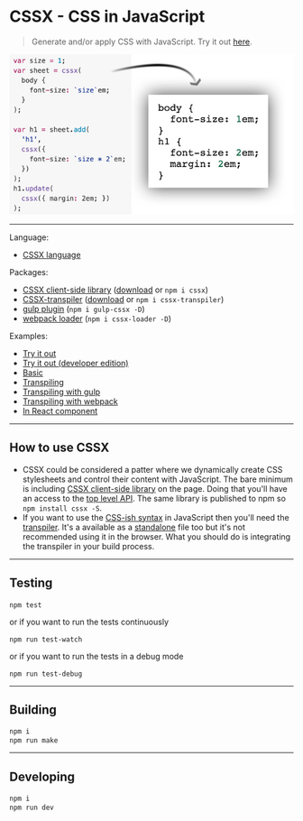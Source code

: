 # CSSX - CSS in JavaScript

> Generate and/or apply CSS with JavaScript. Try it out [here](http://krasimir.github.io/cssx/playground/try-it-out-bin/).

![demo CSSX](./docs/img/demo.jpg)

---

Language:

* [CSSX language](./docs/cssx-lang.md)

Packages:

* [CSSX client-side library](./packages/cssx) ([download](./packages/cssx/lib) or `npm i cssx`)
* [CSSX-transpiler](./packages/cssx-transpiler) ([download](./packages/cssx-transpiler/lib) or `npm i cssx-transpiler`)
* [gulp plugin](./packages/gulp-cssx) (`npm i gulp-cssx -D`)
* [webpack loader](./packages/cssx-loader) (`npm i cssx-loader -D`)

Examples:

* [Try it out](./playground/try-it-out-bin)
* [Try it out (developer edition)](./playground/try-it-out)
* [Basic](./playground/basic)
* [Transpiling](./playground/transpiler)
* [Transpiling with gulp](./playground/transpiler-gulp)
* [Transpiling with webpack](./playground/transpiler-webpack)
* [In React component](./playground/react)

---

## How to use CSSX

* CSSX could be considered a patter where we dynamically create CSS stylesheets and control their content with JavaScript. The bare minimum is including [CSSX client-side library](./packages/cssx) on the page. Doing that you'll have an access to the [top level API](https://github.com/krasimir/cssx/tree/master/packages/cssx#top-level-api). The same library is published to npm so `npm install cssx -S`.
* If you want to use the [CSS-ish syntax](https://github.com/krasimir/cssx/blob/master/docs/cssx-lang.md) in JavaScript then you'll need the [transpiler](./packages/cssx-transpiler). It's a available as a [standalone](https://github.com/krasimir/cssx/blob/master/packages/cssx-transpiler/lib/cssx-transpiler.min.js) file too but it's not recommended using it in the browser. What you should do is integrating the transpiler in your build process.

---

## Testing

```
npm test
```

or if you want to run the tests continuously

```
npm run test-watch
```

or if you want to run the tests in a debug mode

```
npm run test-debug
```

---

## Building

```
npm i
npm run make
```

---

## Developing

```
npm i
npm run dev
```
